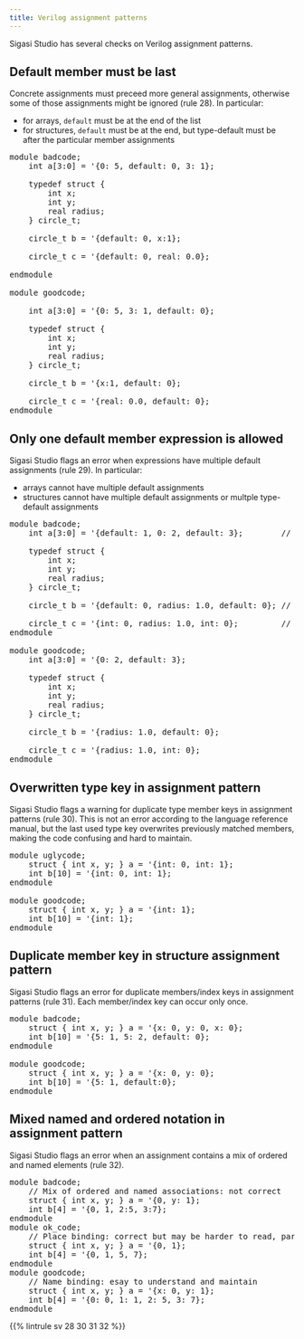 ```yaml
---
title: Verilog assignment patterns
---
```


Sigasi Studio has several checks on Verilog assignment patterns.

## Default member must be last

Concrete assignments must preceed more general assignments, otherwise some of those assignments might be ignored (rule 28).
In particular:

* for arrays, `default` must be at the end of the list
* for structures, `default` must be at the end, but type-default must be after the particular member assignments

<pre>module badcode;
    int a[3:0] = '{0: 5, <span class="badcode">default: 0</span>, 3: 1};
   
    typedef struct {
        int x;
        int y;
        real radius;
    } circle_t;
   
    circle_t b = '{<span class="badcode">default: 0</span>, x:1};
   
    circle_t c = '{<span class="badcode">default: 0</span>, real: 0.0};
   
endmodule

module goodcode;
   
    int a[3:0] = '{<span class="goodcode">0: 5, 3: 1, default: 0</span>};
   
    typedef struct {
        int x;
        int y;
        real radius;
    } circle_t;
   
    circle_t b = '{<span class="goodcode">x:1, default: 0</span>};
   
    circle_t c = '{<span class="goodcode">real: 0.0, default: 0</span>};
endmodule</pre>

## Only one default member expression is allowed

Sigasi Studio flags an error when expressions have multiple default assignments (rule 29). In particular:

* arrays cannot have multiple default assignments
* structures cannot have multiple default assignments or multple type-default assignments

<pre>module badcode;
    int a[3:0] = '{<span class="badcode">default: 1</span>, 0: 2, <span class="badcode">default: 3</span>};        // multiple default assignments
    
    typedef struct {
        int x;
        int y;
        real radius;
    } circle_t;
    
    circle_t b = '{<span class="badcode">default: 0</span>, radius: 1.0, <span class="badcode">default: 0</span>}; // multiple default assignments
    
    circle_t c = '{<span class="badcode">int: 0</span>, radius: 1.0, <span class="badcode">int: 0</span>};         // multiple *type*-default assignments
endmodule

module goodcode;
    int a[3:0] = '{<span class="goodcode">0: 2, default: 3</span>};
    
    typedef struct {
        int x;
        int y;
        real radius;
    } circle_t;
    
    circle_t b = '{<span class="goodcode">radius: 1.0, default: 0</span>};
    
    circle_t c = '{<span class="goodcode">radius: 1.0, int: 0</span>};
endmodule
</pre>

## Overwritten type key in assignment pattern

Sigasi Studio flags a warning for duplicate type member keys in assignment patterns (rule 30). This is not an error according to the language reference manual,
but the last used type key overwrites previously matched members, making the code confusing and hard to maintain.

<pre>module uglycode;
    struct { int x, y; } a = '{<span class="uglycode">int: 0, int: 1</span>};
    int b[10] = '{<span class="uglycode">int: 0, int: 1</span>};
endmodule

module goodcode;
    struct { int x, y; } a = '{<span class="goodcode">int: 1</span>};
    int b[10] = '{<span class="goodcode">int: 1</span>};
endmodule</pre>

## Duplicate member key in structure assignment pattern

Sigasi Studio flags an error for duplicate members/index keys in assignment patterns (rule 31). Each member/index key can occur only once.

<pre>module badcode;
	struct { int x, y; } a = '{<span class="badcode">x: 0</span>, y: 0, <span class="badcode">x: 0</span>};
	int b[10] = '{<span class="badcode">5: 1</span>, <span class="badcode">5: 2</span>, default: 0};
endmodule

module goodcode;
	struct { int x, y; } a = '{<span class="goodcode">x: 0, y: 0</span>};
	int b[10] = '{<span class="goodcode">5: 1, default:0</span>};
endmodule</pre>

## Mixed named and ordered notation in assignment pattern

Sigasi Studio flags an error when an assignment contains a mix of ordered and named elements (rule 32).

<pre>module badcode;
    // Mix of ordered and named associations: not correct
    struct { int x, y; } a = '{<span class="badcode">0, y: 1</span>};
    int b[4] = '{<span class="badcode">0, 1, 2:5, 3:7</span>};
endmodule
module ok_code;
    // Place binding: correct but may be harder to read, particularly with many elements
    struct { int x, y; } a = '{<span class="uglycode">0, 1</span>};
    int b[4] = '{<span class="uglycode">0, 1, 5, 7</span>};
endmodule
module goodcode;
    // Name binding: esay to understand and maintain
    struct { int x, y; } a = '{<span class="goodcode">x: 0, y: 1</span>};
    int b[4] = '{<span class="goodcode">0: 0, 1: 1, 2: 5, 3: 7</span>};
endmodule</pre>


{{% lintrule sv 28 30 31 32 %}}
